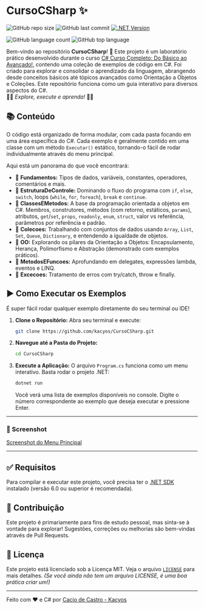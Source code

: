 # CursoCSharp ✨

![GitHub repo size](https://img.shields.io/github/repo-size/kacyos/Curso_CSharp)
![GitHub last commit](https://img.shields.io/github/last-commit/kacyos/Curso_CSharp)
[![.NET Version](https://img.shields.io/badge/.NET-6.0%2B-blueviolet)](https://dotnet.microsoft.com/download)

![GitHub language count](https://img.shields.io/github/languages/count/kacyos/Curso_CSharp)
![GitHub top language](https://img.shields.io/github/languages/top/kacyos/Curso_CSharp)

Bem-vindo ao repositório **CursoCSharp**! 👋
Este projeto é um laboratório prático desenvolvido durante o curso [C# Curso Completo: Do Básico ao Avançado!](https://www.udemy.com/course/curso-c-sharp/), contendo uma coleção de exemplos de código em C#. Foi criado para explorar e consolidar o aprendizado da linguagem, abrangendo desde conceitos básicos até tópicos avançados como Orientação a Objetos e Coleções. Este repositório funciona como um guia interativo para diversos aspectos do C#.     
 🚀🚀 *Explore, execute e aprenda!* 🚀🚀  

## 📚 Conteúdo

O código está organizado de forma modular, com cada pasta focando em uma área específica do C#. Cada exemplo é geralmente contido em uma classe com um método `Executar()` estático, tornando-o fácil de rodar individualmente através do menu principal.

Aqui está um panorama do que você encontrará:
*   📁 **Fundamentos:** Tipos de dados, variáveis, constantes, operadores, comentários e mais.
*   📁 **EstruturaDeControle:** Dominando o fluxo do programa com `if`, `else`, `switch`, loops (`while`, `for`, `foreach`), `break` e `continue`.
*   📁 **ClassesEMetodos:** A base da programação orientada a objetos em C#. Membros, construtores, métodos (com retorno, estáticos, `params`), atributos, `get`/`set`, `props`, `readonly`, `enum`, `struct`, valor vs referência, parâmetros por referência e padrão.
*   📁 **Colecoes:** Trabalhando com conjuntos de dados usando `Array`, `List`, `Set`, `Queue`, `Dictionary`, e entendendo a igualdade de objetos.
*   📁 **OO:** Explorando os pilares da Orientação a Objetos: Encapsulamento, Herança, Polimorfismo e Abstração (demonstrado com exemplos práticos).
*   📁 **MetodosEFuncoes:** Aprofundando em delegates, expressões lambda, eventos e LINQ.
*   📁 **Excecoes:** Tratamento de erros com try/catch, throw e finally.

## ▶️ Como Executar os Exemplos

É super fácil rodar qualquer exemplo diretamente do seu terminal ou IDE!

1.  **Clone o Repositório:**
    Abra seu terminal e execute:
    ```bash
    git clone https://github.com/kacyos/CursoCSharp.git
    ```
   
2.  **Navegue até a Pasta do Projeto:**
    ```bash
    cd CursoCSharp
    ```

3.  **Execute a Aplicação:**
    O arquivo `Program.cs` funciona como um menu interativo. Basta rodar o projeto .NET:
    ```bash
    dotnet run
    ```
    Você verá uma lista de exemplos disponíveis no console. Digite o número correspondente ao exemplo que deseja executar e pressione Enter.

---

### 📸 Screenshot

[Screenshot do Menu Principal](assets/exec.png)

---

## ✅ Requisitos

Para compilar e executar este projeto, você precisa ter o [.NET SDK](https://dotnet.microsoft.com/download) instalado (versão 6.0 ou superior é recomendada).

## 🤝 Contribuição

Este projeto é primariamente para fins de estudo pessoal, mas sinta-se à vontade para explorar! Sugestões, correções ou melhorias são bem-vindas através de Pull Requests.

## 📄 Licença

Este projeto está licenciado sob a Licença MIT. Veja o arquivo [`LICENSE`](LICENSE) para mais detalhes. *(Se você ainda não tem um arquivo LICENSE, é uma boa prática criar um!)*

---

Feito com ❤️ e C# por [Cacio de Castro - Kacyos](https://github.com/kacyos)